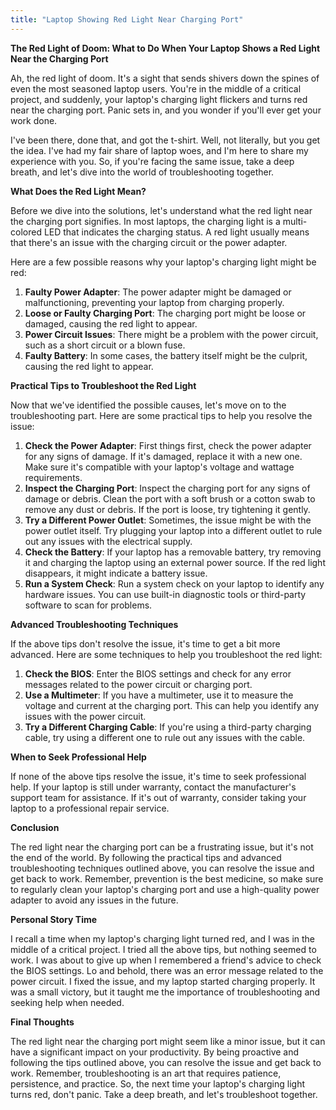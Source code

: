 ```yaml
---
title: "Laptop Showing Red Light Near Charging Port"
---
```


**The Red Light of Doom: What to Do When Your Laptop Shows a Red Light Near the Charging Port**

 Ah, the red light of doom. It's a sight that sends shivers down the spines of even the most seasoned laptop users. You're in the middle of a critical project, and suddenly, your laptop's charging light flickers and turns red near the charging port. Panic sets in, and you wonder if you'll ever get your work done.

I've been there, done that, and got the t-shirt. Well, not literally, but you get the idea. I've had my fair share of laptop woes, and I'm here to share my experience with you. So, if you're facing the same issue, take a deep breath, and let's dive into the world of troubleshooting together.

**What Does the Red Light Mean?**

Before we dive into the solutions, let's understand what the red light near the charging port signifies. In most laptops, the charging light is a multi-colored LED that indicates the charging status. A red light usually means that there's an issue with the charging circuit or the power adapter.

Here are a few possible reasons why your laptop's charging light might be red:

1. **Faulty Power Adapter**: The power adapter might be damaged or malfunctioning, preventing your laptop from charging properly.
2. **Loose or Faulty Charging Port**: The charging port might be loose or damaged, causing the red light to appear.
3. **Power Circuit Issues**: There might be a problem with the power circuit, such as a short circuit or a blown fuse.
4. **Faulty Battery**: In some cases, the battery itself might be the culprit, causing the red light to appear.

**Practical Tips to Troubleshoot the Red Light**

Now that we've identified the possible causes, let's move on to the troubleshooting part. Here are some practical tips to help you resolve the issue:

1. **Check the Power Adapter**: First things first, check the power adapter for any signs of damage. If it's damaged, replace it with a new one. Make sure it's compatible with your laptop's voltage and wattage requirements.
2. **Inspect the Charging Port**: Inspect the charging port for any signs of damage or debris. Clean the port with a soft brush or a cotton swab to remove any dust or debris. If the port is loose, try tightening it gently.
3. **Try a Different Power Outlet**: Sometimes, the issue might be with the power outlet itself. Try plugging your laptop into a different outlet to rule out any issues with the electrical supply.
4. **Check the Battery**: If your laptop has a removable battery, try removing it and charging the laptop using an external power source. If the red light disappears, it might indicate a battery issue.
5. **Run a System Check**: Run a system check on your laptop to identify any hardware issues. You can use built-in diagnostic tools or third-party software to scan for problems.

**Advanced Troubleshooting Techniques**

If the above tips don't resolve the issue, it's time to get a bit more advanced. Here are some techniques to help you troubleshoot the red light:

1. **Check the BIOS**: Enter the BIOS settings and check for any error messages related to the power circuit or charging port.
2. **Use a Multimeter**: If you have a multimeter, use it to measure the voltage and current at the charging port. This can help you identify any issues with the power circuit.
3. **Try a Different Charging Cable**: If you're using a third-party charging cable, try using a different one to rule out any issues with the cable.

**When to Seek Professional Help**

If none of the above tips resolve the issue, it's time to seek professional help. If your laptop is still under warranty, contact the manufacturer's support team for assistance. If it's out of warranty, consider taking your laptop to a professional repair service.

**Conclusion**

The red light near the charging port can be a frustrating issue, but it's not the end of the world. By following the practical tips and advanced troubleshooting techniques outlined above, you can resolve the issue and get back to work. Remember, prevention is the best medicine, so make sure to regularly clean your laptop's charging port and use a high-quality power adapter to avoid any issues in the future.

**Personal Story Time**

I recall a time when my laptop's charging light turned red, and I was in the middle of a critical project. I tried all the above tips, but nothing seemed to work. I was about to give up when I remembered a friend's advice to check the BIOS settings. Lo and behold, there was an error message related to the power circuit. I fixed the issue, and my laptop started charging properly. It was a small victory, but it taught me the importance of troubleshooting and seeking help when needed.

**Final Thoughts**

The red light near the charging port might seem like a minor issue, but it can have a significant impact on your productivity. By being proactive and following the tips outlined above, you can resolve the issue and get back to work. Remember, troubleshooting is an art that requires patience, persistence, and practice. So, the next time your laptop's charging light turns red, don't panic. Take a deep breath, and let's troubleshoot together.